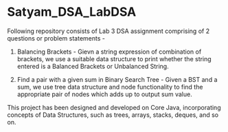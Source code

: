 # Satyam_DSA_LabDSA

Following repository consists of Lab 3 DSA assignment comprising of 2 questions or problem statements -

1. Balancing Brackets - Gievn a string expression of combination of brackets, we use a suitable data structure to print whether the string entered is a Balanced Brackets or Unbalanced String.

2. Find a pair with a given sum in Binary Search Tree - Given a BST and a sum, we use tree data structure and node functionality to find the appropriate pair of nodes which adds up to output sum value.

This project has been designed and developed on Core Java, incorporating concepts of Data Structures, such as trees, arrays, stacks, deques, and so on.
